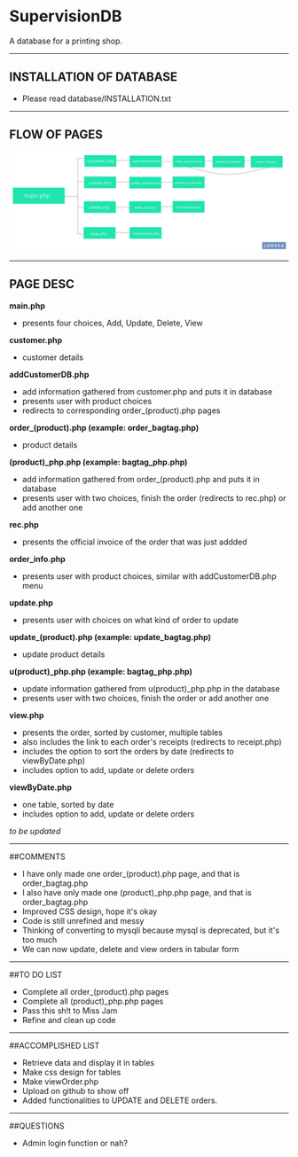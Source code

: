 # SupervisionDB
A database for a printing shop.

--------

## INSTALLATION OF DATABASE
- Please read database/INSTALLATION.txt

-----------

## FLOW OF PAGES

![alt text](https://raw.githubusercontent.com/gmlunesa/SupervisionDB/master/pageFlow.png "Logo Title Text 1")

-----------

## PAGE DESC

**main.php**
- presents four choices, Add, Update, Delete, View

**customer.php**
- customer details

**addCustomerDB.php**
- add information gathered from customer.php and puts it in database
- presents user with product choices
- redirects to corresponding order_(product).php pages

**order_(product).php (example: order_bagtag.php)**
- product details

**(product)_php.php (example: bagtag_php.php)**
- add information gathered from order_(product).php and puts it in database
- presents user with two choices, finish the order (redirects to rec.php) or add another one

**rec.php**
- presents the official invoice of the order that was just addded


**order_info.php**
- presents user with product choices, similar with addCustomerDB.php menu

**update.php**
- presents user with choices on what kind of order to update

**update_(product).php (example: update_bagtag.php)**
- update product details

**u(product)_php.php (example: bagtag_php.php)**
- update information gathered from u(product)_php.php in the database
- presents user with two choices, finish the order or add another one

**view.php**
- presents the order, sorted by customer, multiple tables
- also includes the link to each order's receipts (redirects to receipt.php)
- includes the option to sort the orders by date (redirects to viewByDate.php)
- includes option to add, update or delete orders

**viewByDate.php**
- one table, sorted by date
- includes option to add, update or delete orders


*to be updated*

-----------

##COMMENTS
- I have only made one order_(product).php page, and that is order_bagtag.php
- I also have only made one (product)_php.php page, and that is order_bagtag.php
- Improved CSS design, hope it's okay
- Code is still unrefined and messy
- Thinking of converting to mysqli because mysql is deprecated, but it's too much
- We can now update, delete and view orders in tabular form

-----------

##TO DO LIST
- Complete all order_(product).php pages
- Complete all (product)_php.php pages
- Pass this sh!t to Miss Jam
- Refine and clean up code

-----------

##ACCOMPLISHED LIST
- Retrieve data and display it in tables
- Make css design for tables
- Make viewOrder.php
- Upload on github to show off
- Added functionalities to UPDATE and DELETE orders.

-----------

##QUESTIONS
- Admin login function or nah?

